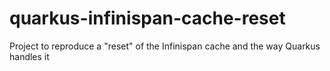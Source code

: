 # quarkus-infinispan-cache-reset
Project to reproduce a "reset" of the Infinispan cache and the way Quarkus handles it

